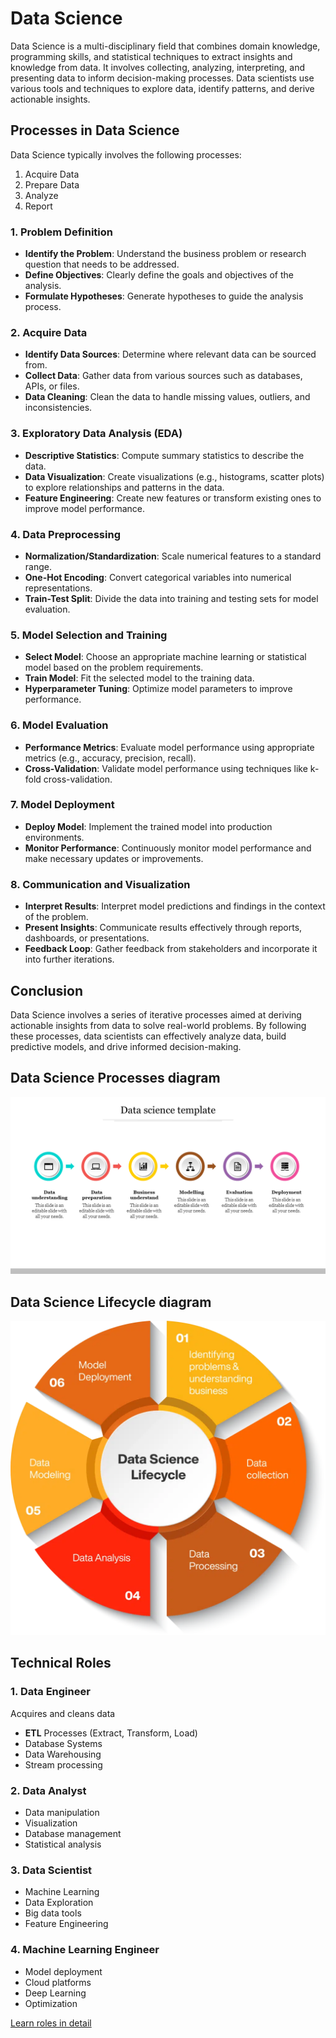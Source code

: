 # Data Science

Data Science is a multi-disciplinary field that combines domain knowledge, programming skills, and statistical techniques to extract insights and knowledge from data. It involves collecting, analyzing, interpreting, and presenting data to inform decision-making processes. Data scientists use various tools and techniques to explore data, identify patterns, and derive actionable insights.

## Processes in Data Science

Data Science typically involves the following processes:

1. Acquire Data
2. Prepare Data
3. Analyze
4. Report

### 1. **Problem Definition**

- **Identify the Problem**: Understand the business problem or research question that needs to be addressed.
- **Define Objectives**: Clearly define the goals and objectives of the analysis.
- **Formulate Hypotheses**: Generate hypotheses to guide the analysis process.

### 2. **Acquire Data**

- **Identify Data Sources**: Determine where relevant data can be sourced from.
- **Collect Data**: Gather data from various sources such as databases, APIs, or files.
- **Data Cleaning**: Clean the data to handle missing values, outliers, and inconsistencies.

### 3. **Exploratory Data Analysis (EDA)**

- **Descriptive Statistics**: Compute summary statistics to describe the data.
- **Data Visualization**: Create visualizations (e.g., histograms, scatter plots) to explore relationships and patterns in the data.
- **Feature Engineering**: Create new features or transform existing ones to improve model performance.

### 4. **Data Preprocessing**

- **Normalization/Standardization**: Scale numerical features to a standard range.
- **One-Hot Encoding**: Convert categorical variables into numerical representations.
- **Train-Test Split**: Divide the data into training and testing sets for model evaluation.

### 5. **Model Selection and Training**

- **Select Model**: Choose an appropriate machine learning or statistical model based on the problem requirements.
- **Train Model**: Fit the selected model to the training data.
- **Hyperparameter Tuning**: Optimize model parameters to improve performance.

### 6. **Model Evaluation**

- **Performance Metrics**: Evaluate model performance using appropriate metrics (e.g., accuracy, precision, recall).
- **Cross-Validation**: Validate model performance using techniques like k-fold cross-validation.

### 7. **Model Deployment**

- **Deploy Model**: Implement the trained model into production environments.
- **Monitor Performance**: Continuously monitor model performance and make necessary updates or improvements.

### 8. **Communication and Visualization**

- **Interpret Results**: Interpret model predictions and findings in the context of the problem.
- **Present Insights**: Communicate results effectively through reports, dashboards, or presentations.
- **Feedback Loop**: Gather feedback from stakeholders and incorporate it into further iterations.

## Conclusion

Data Science involves a series of iterative processes aimed at deriving actionable insights from data to solve real-world problems. By following these processes, data scientists can effectively analyze data, build predictive models, and drive informed decision-making.

## Data Science Processes diagram

![Data Science Process diagram](<data science template.png>)

## Data Science Lifecycle diagram

![Data Science Lifecycle](<Data-Science-Life-cycle.png>)

## Technical Roles

### 1. Data Engineer

Acquires and cleans data

- **ETL** Processes (Extract, Transform, Load)
- Database Systems
- Data Warehousing
- Stream processing

### 2. Data Analyst

- Data manipulation
- Visualization
- Database management
- Statistical analysis

### 3. Data Scientist

- Machine Learning
- Data Exploration
- Big data tools
- Feature Engineering

### 4. Machine Learning Engineer

- Model deployment
- Cloud platforms
- Deep Learning
- Optimization

[Learn roles in detail](./roles/)
